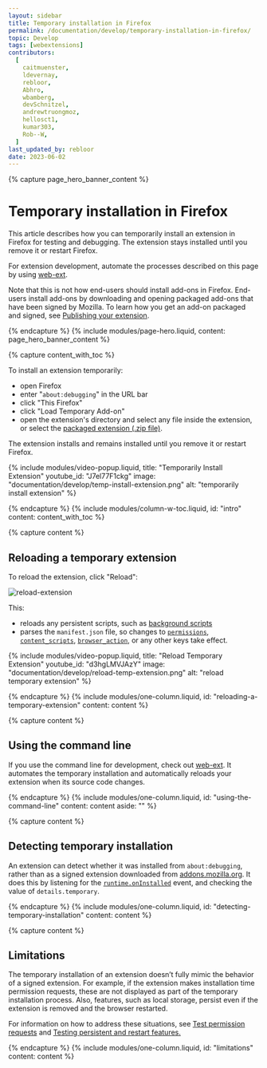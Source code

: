 ```yaml
---
layout: sidebar
title: Temporary installation in Firefox
permalink: /documentation/develop/temporary-installation-in-firefox/
topic: Develop
tags: [webextensions]
contributors:
  [
    caitmuenster,
    ldevernay,
    rebloor,
    Abhro,
    wbamberg,
    devSchnitzel,
    andrewtruongmoz,
    hellosct1,
    kumar303,
    Rob--W,
  ]
last_updated_by: rebloor
date: 2023-06-02
---
```


<!-- Page Hero Banner -->

{% capture page_hero_banner_content %}

# Temporary installation in Firefox

This article describes how you can temporarily install an extension in Firefox for testing and debugging. The extension stays installed until you remove it or restart Firefox.

For extension development, automate the processes described on this page by using [web-ext](https://extensionworkshop.com/documentation/develop/getting-started-with-web-ext/).

Note that this is not how end-users should install add-ons in Firefox. End-users install add-ons by downloading and opening packaged add-ons that have been signed by Mozilla. To learn how you get an add-on packaged and signed, see [Publishing your extension](/documentation/publish/package-your-extension).

{% endcapture %}
{% include modules/page-hero.liquid,
    content: page_hero_banner_content
%}

<!-- Content with Table of Contents Module -->

{% capture content_with_toc %}

To install an extension temporarily:

- open Firefox
- enter "`about:debugging`" in the URL bar
- click "This Firefox"
- click "Load Temporary Add-on"
- open the extension's directory and select any file inside the extension,
  or select the [packaged extension (.zip file)](/documentation/publish/package-your-extension/).

The extension installs and remains installed until you remove it or restart Firefox.

<!-- Single Column Body Module -->

<!-- Video Popup Thumbnail -->

{% include modules/video-popup.liquid,
    title: "Temporarily Install Extension"
    youtube_id: "J7el77F1ckg"
    image: "documentation/develop/temp-install-extension.png"
    alt: "temporarily install extension"
%}

<!-- END: Video Popup Thumbnail -->

{% endcapture %}
{% include modules/column-w-toc.liquid,
  id: "intro"
  content: content_with_toc
%}

<!-- END: Content with Table of Contents -->

<!-- Single Column Body Module -->

{% capture content %}

## Reloading a temporary extension

To reload the extension, click "Reload":

![reload-extension](/assets/img/documentation/develop/reload-extension.png)

This:

- reloads any persistent scripts, such as [background scripts](https://developer.mozilla.org/Add-ons/WebExtensions/Anatomy_of_a_WebExtension#Background_scripts)
- parses the `manifest.json` file, so changes to [`permissions`](https://developer.mozilla.org/docs/Mozilla/Add-ons/WebExtensions/manifest.json/permissions), [`content_scripts`](https://developer.mozilla.org/docs/Mozilla/Add-ons/WebExtensions/manifest.json/content_scripts), [`browser_action`](https://developer.mozilla.org/docs/Mozilla/Add-ons/WebExtensions/manifest.json/browser_action), or any other keys take effect.

<!-- Video Popup Thumbnail -->

{% include modules/video-popup.liquid,
    title: "Reload Temporary Extension"
    youtube_id: "d3hgLMVJAzY"
    image: "documentation/develop/reload-temp-extension.png"
    alt: "reload temporary extension"
%}

<!-- END: Video Popup Thumbnail -->

{% endcapture %}
{% include modules/one-column.liquid,
  id: "reloading-a-temporary-extension"
  content: content
%}

<!-- END: Single Column Body Module -->

<!-- Single Column Body Module -->

{% capture content %}

## Using the command line

If you use the command line for development, check out [web-ext](/documentation/develop/getting-started-with-web-ext). It automates the temporary installation and automatically reloads your extension when its source code changes.

{% endcapture %}
{% include modules/one-column.liquid,
  id: "using-the-command-line"
  content: content
  aside: ""
%}

<!-- END: Single Column Body Module -->

<!-- Single Column Body Module -->

{% capture content %}

## Detecting temporary installation

An extension can detect whether it was installed from `about:debugging`, rather than as a signed extension downloaded from [addons.mozilla.org](https://addons.mozilla.org). It does this by listening for the [`runtime.onInstalled`](https://developer.mozilla.org/docs/Mozilla/Add-ons/WebExtensions/API/runtime/onInstalled) event, and checking the value of `details.temporary`.

{% endcapture %}
{% include modules/one-column.liquid,
  id: "detecting-temporary-installation"
  content: content
%}

<!-- END: Single Column Body Module -->

<!-- Single Column Body Module -->

{% capture content %}

## Limitations

The temporary installation of an extension doesn’t fully mimic the behavior of a signed extension. For example, if the extension makes installation time permission requests, these are not displayed as part of the temporary installation process. Also, features, such as local storage, persist even if the extension is removed and the browser restarted.

For information on how to address these situations, see [Test permission requests](/documentation/develop/test-permission-requests/) and [Testing persistent and restart features.](/documentation/develop/testing-persistent-and-restart-features/)

{% endcapture %}
{% include modules/one-column.liquid,
  id: "limitations"
  content: content
%}

<!-- END: Single Column Body Module -->


